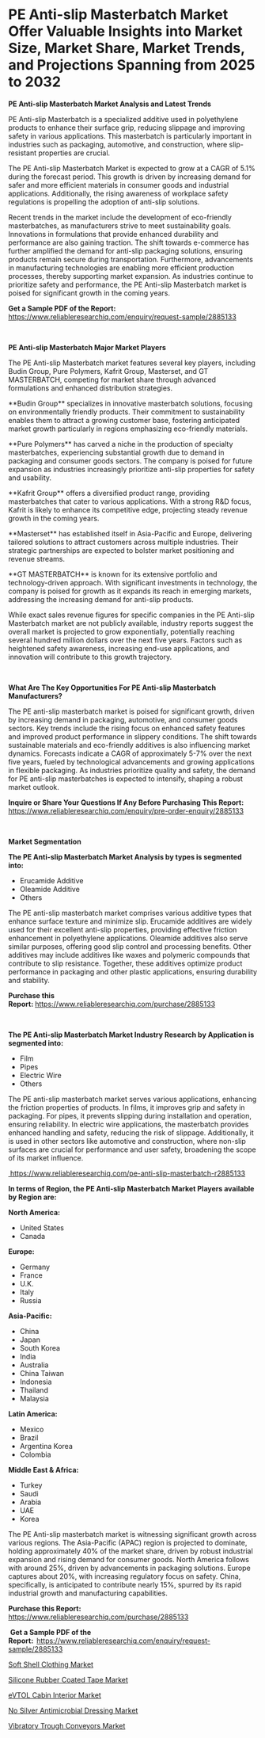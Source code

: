 <p><h1>PE Anti-slip Masterbatch Market Offer Valuable Insights into Market Size, Market Share, Market Trends, and Projections Spanning from 2025 to 2032</h1></p><p><strong>PE Anti-slip Masterbatch Market Analysis and Latest Trends</strong></p>
<p><p>PE Anti-slip Masterbatch is a specialized additive used in polyethylene products to enhance their surface grip, reducing slippage and improving safety in various applications. This masterbatch is particularly important in industries such as packaging, automotive, and construction, where slip-resistant properties are crucial.</p><p>The PE Anti-slip Masterbatch Market is expected to grow at a CAGR of 5.1% during the forecast period. This growth is driven by increasing demand for safer and more efficient materials in consumer goods and industrial applications. Additionally, the rising awareness of workplace safety regulations is propelling the adoption of anti-slip solutions.</p><p>Recent trends in the market include the development of eco-friendly masterbatches, as manufacturers strive to meet sustainability goals. Innovations in formulations that provide enhanced durability and performance are also gaining traction. The shift towards e-commerce has further amplified the demand for anti-slip packaging solutions, ensuring products remain secure during transportation. Furthermore, advancements in manufacturing technologies are enabling more efficient production processes, thereby supporting market expansion. As industries continue to prioritize safety and performance, the PE Anti-slip Masterbatch market is poised for significant growth in the coming years.</p></p>
<p><strong>Get a Sample PDF of the Report:&nbsp;</strong> <a href="https://www.reliableresearchiq.com/enquiry/request-sample/2885133?utm_campaign=1137&utm_medium=2&utm_source=Github&utm_content=ia&utm_term=13032025&utm_id=pe-anti-slip-masterbatch">https://www.reliableresearchiq.com/enquiry/request-sample/2885133</a></p>
<p>&nbsp;</p>
<p><strong>PE Anti-slip Masterbatch Major Market Players</strong></p>
<p><p>The PE Anti-slip Masterbatch market features several key players, including Budin Group, Pure Polymers, Kafrit Group, Masterset, and GT MASTERBATCH, competing for market share through advanced formulations and enhanced distribution strategies. </p><p>**Budin Group** specializes in innovative masterbatch solutions, focusing on environmentally friendly products. Their commitment to sustainability enables them to attract a growing customer base, fostering anticipated market growth particularly in regions emphasizing eco-friendly materials.</p><p>**Pure Polymers** has carved a niche in the production of specialty masterbatches, experiencing substantial growth due to demand in packaging and consumer goods sectors. The company is poised for future expansion as industries increasingly prioritize anti-slip properties for safety and usability.</p><p>**Kafrit Group** offers a diversified product range, providing masterbatches that cater to various applications. With a strong R&D focus, Kafrit is likely to enhance its competitive edge, projecting steady revenue growth in the coming years.</p><p>**Masterset** has established itself in Asia-Pacific and Europe, delivering tailored solutions to attract customers across multiple industries. Their strategic partnerships are expected to bolster market positioning and revenue streams.</p><p>**GT MASTERBATCH** is known for its extensive portfolio and technology-driven approach. With significant investments in technology, the company is poised for growth as it expands its reach in emerging markets, addressing the increasing demand for anti-slip products.</p><p>While exact sales revenue figures for specific companies in the PE Anti-slip Masterbatch market are not publicly available, industry reports suggest the overall market is projected to grow exponentially, potentially reaching several hundred million dollars over the next five years. Factors such as heightened safety awareness, increasing end-use applications, and innovation will contribute to this growth trajectory.</p></p>
<p>&nbsp;</p>
<p><strong>What Are The Key Opportunities For PE Anti-slip Masterbatch Manufacturers?</strong></p>
<p><p>The PE anti-slip masterbatch market is poised for significant growth, driven by increasing demand in packaging, automotive, and consumer goods sectors. Key trends include the rising focus on enhanced safety features and improved product performance in slippery conditions. The shift towards sustainable materials and eco-friendly additives is also influencing market dynamics. Forecasts indicate a CAGR of approximately 5-7% over the next five years, fueled by technological advancements and growing applications in flexible packaging. As industries prioritize quality and safety, the demand for PE anti-slip masterbatches is expected to intensify, shaping a robust market outlook.</p></p>
<p><strong>Inquire or Share Your Questions If Any Before Purchasing This Report:</strong> <a href="https://www.reliableresearchiq.com/enquiry/pre-order-enquiry/2885133?utm_campaign=1137&utm_medium=2&utm_source=Github&utm_content=ia&utm_term=13032025&utm_id=pe-anti-slip-masterbatch">https://www.reliableresearchiq.com/enquiry/pre-order-enquiry/2885133</a></p>
<p>&nbsp;</p>
<p><strong>Market Segmentation</strong></p>
<p><strong>The PE Anti-slip Masterbatch Market Analysis by types is segmented into:</strong></p>
<p><ul><li>Erucamide Additive</li><li>Oleamide Additive</li><li>Others</li></ul></p>
<p><p>The PE anti-slip masterbatch market comprises various additive types that enhance surface texture and minimize slip. Erucamide additives are widely used for their excellent anti-slip properties, providing effective friction enhancement in polyethylene applications. Oleamide additives also serve similar purposes, offering good slip control and processing benefits. Other additives may include additives like waxes and polymeric compounds that contribute to slip resistance. Together, these additives optimize product performance in packaging and other plastic applications, ensuring durability and stability.</p></p>
<p><strong>Purchase this Report:&nbsp;</strong><a href="https://www.reliableresearchiq.com/purchase/2885133?utm_campaign=1137&utm_medium=2&utm_source=Github&utm_content=ia&utm_term=13032025&utm_id=pe-anti-slip-masterbatch">https://www.reliableresearchiq.com/purchase/2885133</a></p>
<p>&nbsp;</p>
<p><strong>The PE Anti-slip Masterbatch Market Industry Research by Application is segmented into:</strong></p>
<p><ul><li>Film</li><li>Pipes</li><li>Electric Wire</li><li>Others</li></ul></p>
<p><p>The PE anti-slip masterbatch market serves various applications, enhancing the friction properties of products. In films, it improves grip and safety in packaging. For pipes, it prevents slipping during installation and operation, ensuring reliability. In electric wire applications, the masterbatch provides enhanced handling and safety, reducing the risk of slippage. Additionally, it is used in other sectors like automotive and construction, where non-slip surfaces are crucial for performance and user safety, broadening the scope of its market influence.</p></p>
<p><a href="https://www.reliableresearchiq.com/pe-anti-slip-masterbatch-r2885133?utm_campaign=1137&utm_medium=2&utm_source=Github&utm_content=ia&utm_term=13032025&utm_id=pe-anti-slip-masterbatch">&nbsp;https://www.reliableresearchiq.com/pe-anti-slip-masterbatch-r2885133</a></p>
<p><strong>In terms of Region, the PE Anti-slip Masterbatch Market Players available by Region are:</strong></p>
<p>
    <p> <strong> North America: </strong>
        <ul>
            <li>United States</li>
            <li>Canada</li>
        </ul>
        </p> 
    <p> <strong> Europe: </strong>
        <ul>
            <li>Germany</li>
            <li>France</li>
            <li>U.K.</li>
            <li>Italy</li>
            <li>Russia</li>
        </ul>
        </p> 
    <p> <strong> Asia-Pacific: </strong>
        <ul>
            <li>China</li>
            <li>Japan</li>
            <li>South Korea</li>
            <li>India</li>
            <li>Australia</li>
            <li>China Taiwan</li>
            <li>Indonesia</li>
            <li>Thailand</li>
            <li>Malaysia</li>
        </ul>
        </p> 
    <p> <strong> Latin America: </strong>
        <ul>
            <li>Mexico</li>
            <li>Brazil</li>
            <li>Argentina Korea</li>
            <li>Colombia</li>
        </ul>
        </p> 
    <p> <strong> Middle East & Africa: </strong>
        <ul>
            <li>Turkey</li>
            <li>Saudi</li>
            <li>Arabia</li>
            <li>UAE</li>
            <li>Korea</li>
        </ul>
    </p>
    </p>
<p><p>The PE Anti-slip masterbatch market is witnessing significant growth across various regions. The Asia-Pacific (APAC) region is projected to dominate, holding approximately 40% of the market share, driven by robust industrial expansion and rising demand for consumer goods. North America follows with around 25%, driven by advancements in packaging solutions. Europe captures about 20%, with increasing regulatory focus on safety. China, specifically, is anticipated to contribute nearly 15%, spurred by its rapid industrial growth and manufacturing capabilities.</p></p>
<p><strong>Purchase this Report: </strong><a href="https://www.reliableresearchiq.com/purchase/2885133?utm_campaign=1137&utm_medium=2&utm_source=Github&utm_content=ia&utm_term=13032025&utm_id=pe-anti-slip-masterbatch">https://www.reliableresearchiq.com/purchase/2885133</a></p>
<p>&nbsp;<strong>Get a Sample PDF of the Report:&nbsp;&nbsp;</strong><a href="https://www.reliableresearchiq.com/enquiry/request-sample/2885133?utm_campaign=1137&utm_medium=2&utm_source=Github&utm_content=ia&utm_term=13032025&utm_id=pe-anti-slip-masterbatch">https://www.reliableresearchiq.com/enquiry/request-sample/2885133</a></p>
<p><strong></strong></p>
<p><p><a href="https://github.com/altafvaraswj/Market-Research-Report-List-1/blob/main/soft-shell-clothing-market.md?utm_campaign=1137&utm_medium=2&utm_source=Github&utm_content=ia&utm_term=13032025&utm_id=pe-anti-slip-masterbatch">Soft Shell Clothing Market</a></p><p><a href="https://github.com/burnicndole/Market-Research-Report-List-1/blob/main/silicone-rubber-coated-tape-market.md?utm_campaign=1137&utm_medium=2&utm_source=Github&utm_content=ia&utm_term=13032025&utm_id=pe-anti-slip-masterbatch">Silicone Rubber Coated Tape Market</a></p><p><a href="https://github.com/paullsiskec4/Market-Research-Report-List-1/blob/main/evtol-cabin-interior-market.md?utm_campaign=1137&utm_medium=2&utm_source=Github&utm_content=ia&utm_term=13032025&utm_id=pe-anti-slip-masterbatch">eVTOL Cabin Interior Market</a></p><p><a href="https://github.com/hurstsaqibyl/Market-Research-Report-List-1/blob/main/no-silver-antimicrobial-dressing-market.md?utm_campaign=1137&utm_medium=2&utm_source=Github&utm_content=ia&utm_term=13032025&utm_id=pe-anti-slip-masterbatch">No Silver Antimicrobial Dressing Market</a></p><p><a href="https://github.com/rutupueyed/Market-Research-Report-List-1/blob/main/vibratory-trough-conveyors-market.md?utm_campaign=1137&utm_medium=2&utm_source=Github&utm_content=ia&utm_term=13032025&utm_id=pe-anti-slip-masterbatch">Vibratory Trough Conveyors Market</a></p></p>